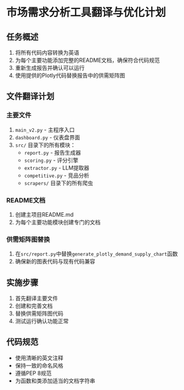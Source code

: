 # 市场需求分析工具翻译与优化计划

## 任务概述

1. 将所有代码内容转换为英语
2. 为每个主要功能添加完整的README文档，确保符合代码规范
3. 重新生成报告并确认可以运行
4. 使用提供的Plotly代码替换报告中的供需矩阵图

## 文件翻译计划

### 主要文件

1. `main_v2.py` - 主程序入口
2. `dashboard.py` - 仪表盘界面
3. `src/` 目录下的所有模块：
   - `report.py` - 报告生成器
   - `scoring.py` - 评分引擎
   - `extractor.py` - LLM提取器
   - `competitive.py` - 竞品分析
   - `scrapers/` 目录下的所有爬虫

### README文档

1. 创建主项目README.md
2. 为每个主要功能模块创建专门的文档

### 供需矩阵图替换

1. 在`src/report.py`中替换`generate_plotly_demand_supply_chart`函数
2. 确保新的图表代码与现有代码兼容

## 实施步骤

1. 首先翻译主要文件
2. 创建和完善文档
3. 替换供需矩阵图代码
4. 测试运行确认功能正常

## 代码规范

- 使用清晰的英文注释
- 保持一致的命名风格
- 遵循PEP 8规范
- 为函数和类添加适当的文档字符串